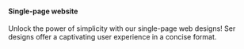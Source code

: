 #### Single-page website
Unlock the power of simplicity with our single-page web designs! Ser designs offer a captivating user experience in a concise format.

